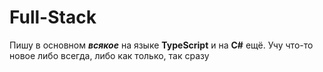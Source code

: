 <h1><b>Full-Stack</i></b></h1>

Пишу в основном <b><i>всякое</i></b> на языке <b>TypeScript</b> и на <b>C#</b> ещё. Учу что-то новое либо всегда, либо как только, так сразу
